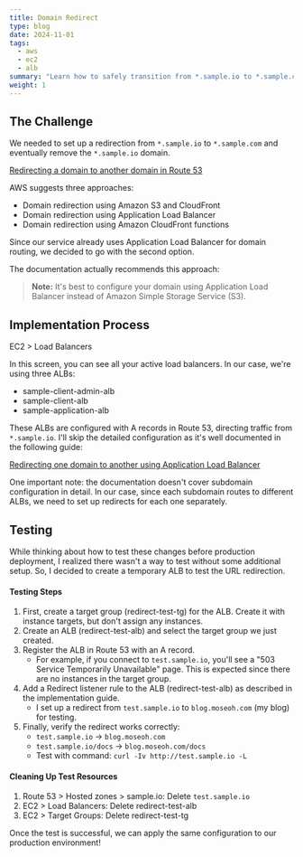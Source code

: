 ```yaml
---
title: Domain Redirect
type: blog
date: 2024-11-01
tags:
  - aws
  - ec2
  - alb
summary: "Learn how to safely transition from *.sample.io to *.sample.com domain using redirection. We'll walk through the complete process of setting up domain redirection using AWS Route 53 and Application Load Balancer (ALB), ensuring a seamless migration without impacting user experience. This guide specifically focuses on implementing domain redirection with ALB for services with multiple subdomains, including real-world application examples."
weight: 1
---
```


## The Challenge

We needed to set up a redirection from `*.sample.io` to `*.sample.com` and eventually remove the `*.sample.io` domain.

[Redirecting a domain to another domain in Route 53](https://repost.aws/knowledge-center/route-53-redirect-to-another-domain)

AWS suggests three approaches:
- Domain redirection using Amazon S3 and CloudFront
- Domain redirection using Application Load Balancer
- Domain redirection using Amazon CloudFront functions

Since our service already uses Application Load Balancer for domain routing, we decided to go with the second option.

The documentation actually recommends this approach:

> **Note:** It's best to configure your domain using Application Load Balancer instead of Amazon Simple Storage Service (S3).

## Implementation Process

EC2 > Load Balancers

In this screen, you can see all your active load balancers. In our case, we're using three ALBs:

- sample-client-admin-alb
- sample-client-alb
- sample-application-alb

These ALBs are configured with A records in Route 53, directing traffic from `*.sample.io`. I'll skip the detailed configuration as it's well documented in the following guide:

[Redirecting one domain to another using Application Load Balancer](https://repost.aws/knowledge-center/elb-redirect-to-another-domain-with-alb)

One important note: the documentation doesn't cover subdomain configuration in detail. In our case, since each subdomain routes to different ALBs, we need to set up redirects for each one separately.

## Testing

While thinking about how to test these changes before production deployment, I realized there wasn't a way to test without some additional setup. So, I decided to create a temporary ALB to test the URL redirection.

#### Testing Steps

1. First, create a target group (redirect-test-tg) for the ALB. Create it with instance targets, but don't assign any instances.
2. Create an ALB (redirect-test-alb) and select the target group we just created.
3. Register the ALB in Route 53 with an A record.
   - For example, if you connect to `test.sample.io`, you'll see a "503 Service Temporarily Unavailable" page. This is expected since there are no instances in the target group.
4. Add a Redirect listener rule to the ALB (redirect-test-alb) as described in the implementation guide.
   - I set up a redirect from `test.sample.io` to `blog.moseoh.com` (my blog) for testing.
5. Finally, verify the redirect works correctly:
   - `test.sample.io` → `blog.moseoh.com`
   - `test.sample.io/docs` → `blog.moseoh.com/docs`
   - Test with command: `curl -Iv http://test.sample.io -L`

#### Cleaning Up Test Resources

1. Route 53 > Hosted zones > sample.io: Delete `test.sample.io`
2. EC2 > Load Balancers: Delete redirect-test-alb
3. EC2 > Target Groups: Delete redirect-test-tg

Once the test is successful, we can apply the same configuration to our production environment!
